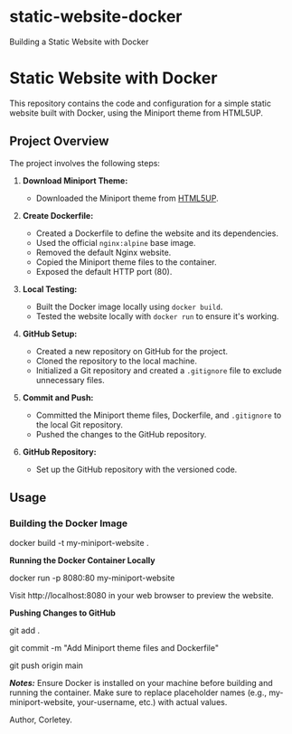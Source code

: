 # static-website-docker
Building a Static Website with Docker

# Static Website with Docker

This repository contains the code and configuration for a simple static website built with Docker, using the Miniport theme from HTML5UP.

## Project Overview

The project involves the following steps:

1. **Download Miniport Theme:**
   - Downloaded the Miniport theme from [HTML5UP](https://html5up.net/miniport).

2. **Create Dockerfile:**
   - Created a Dockerfile to define the website and its dependencies.
   - Used the official `nginx:alpine` base image.
   - Removed the default Nginx website.
   - Copied the Miniport theme files to the container.
   - Exposed the default HTTP port (80).

3. **Local Testing:**
   - Built the Docker image locally using `docker build`.
   - Tested the website locally with `docker run` to ensure it's working.

4. **GitHub Setup:**
   - Created a new repository on GitHub for the project.
   - Cloned the repository to the local machine.
   - Initialized a Git repository and created a `.gitignore` file to exclude unnecessary files.

5. **Commit and Push:**
   - Committed the Miniport theme files, Dockerfile, and `.gitignore` to the local Git repository.
   - Pushed the changes to the GitHub repository.

6. **GitHub Repository:**
   - Set up the GitHub repository with the versioned code.

## Usage

### Building the Docker Image
docker build -t my-miniport-website .


**Running the Docker Container Locally**

docker run -p 8080:80 my-miniport-website

Visit http://localhost:8080 in your web browser to preview the website.


**Pushing Changes to GitHub**

git add .

git commit -m "Add Miniport theme files and Dockerfile"

git push origin main


_**Notes:**_
Ensure Docker is installed on your machine before building and running the container.
Make sure to replace placeholder names (e.g., my-miniport-website, your-username, etc.) with actual values.


Author,
Corletey.
